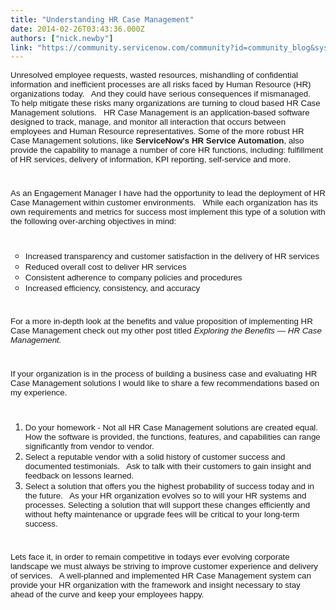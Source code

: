 ```yaml
---
title: "Understanding HR Case Management"
date: 2014-02-26T03:43:36.000Z
authors: ["nick.newby"]
link: "https://community.servicenow.com/community?id=community_blog&sys_id=fb3d6ee5dbd0dbc01dcaf3231f961979"
---
```

<p><span style="font-size: 10.0pt; font-family: Arial;">Unresolved employee requests, wasted resources, mishandling of confidential information and inefficient processes are all risks faced by Human Resource (HR) organizations today.   And they could have serious consequences if mismanaged.   To help mitigate these risks many organizations are turning to cloud based HR Case Management solutions.   HR Case Management is an application-based software designed to track, manage, and monitor all interaction that occurs between employees and Human Resource representatives. Some of the more robust HR Case Management solutions, like <strong>ServiceNow's HR Service Automation</strong>, also provide the capability to manage a number of core HR functions, including: fulfillment of HR services, delivery of information, KPI reporting, self-service and more.   </span></p><p style="min-height: 8pt; height: 8pt; padding: 0px;">  </p><p><span style="font-size: 10.0pt; font-family: Arial;">As an Engagement Manager I have had the opportunity to lead the deployment of HR Case Management within customer environments.   While each organization has its own requirements and metrics for success most implement this type of a solution with the following over-arching objectives in mind: </span></p><p style="min-height: 8pt; height: 8pt; padding: 0px;">  </p><ul style="list-style-type: circle;"><li><span style="font-size: 10.0pt; font-family: Arial;">Increased transparency and customer satisfaction in the delivery of HR services</span></li><li><span style="font-size: 10.0pt; font-family: Arial;">Reduced overall cost to deliver HR services</span></li><li><span style="font-size: 10.0pt; font-family: Arial;">Consistent adherence to company policies and procedures</span></li><li><span style="font-size: 10.0pt; font-family: Arial;">Increased efficiency, consistency, and accuracy </span></li></ul><p style="min-height: 8pt; height: 8pt; padding: 0px;">  </p><p><span style="font-size: 10.0pt; font-family: Arial;">For a more in-depth look at the benefits and value proposition of implementing HR Case Management check out my other post titled <em>Exploring the Benefits — HR Case Management.   </em></span></p><p style="min-height: 8pt; height: 8pt; padding: 0px;">  </p><p><span style="font-size: 10.0pt; font-family: Arial;">If your organization is in the process of building a business case and evaluating HR Case Management solutions I would like to share a few recommendations based on my experience.   </span></p><p style="min-height: 8pt; height: 8pt; padding: 0px;">  </p><ol><li><span style="font-size: 10.0pt; font-family: Arial;">Do your homework - Not all HR Case Management solutions are created equal.   How the software is provided, the functions, features, and capabilities can range significantly from vendor to vendor.   </span></li><li><span style="font-size: 10.0pt; font-family: Arial;">Select a reputable vendor with a solid history of customer success and documented testimonials.   Ask to talk with their customers to gain insight and feedback on lessons learned. </span></li><li><span style="font-family: Arial; font-size: 10pt;">Select a solution that offers you the highest probability of success today and in the future.   As your HR organization evolves so to will your HR systems and processes. Selecting a solution that will support these changes efficiently and without hefty maintenance or upgrade fees will be critical to your long-term success. </span></li></ol><p style="min-height: 8pt; height: 8pt; padding: 0px;">  </p><p><span style="font-size: 10.0pt; font-family: Arial;">Lets face it, in order to remain competitive in todays ever evolving corporate landscape we must always be striving to improve customer experience and delivery of services.   A well-planned and implemented HR Case Management system can provide your HR organization with the framework and insight necessary to stay ahead of the curve and keep your employees happy.   </span></p>